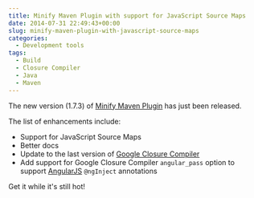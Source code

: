 ```yaml
---
title: Minify Maven Plugin with support for JavaScript Source Maps
date: 2014-07-31 22:49:43+00:00
slug: minify-maven-plugin-with-javascript-source-maps
categories:
  - Development tools
tags:
  - Build
  - Closure Compiler
  - Java
  - Maven
---
```


The new version (1.7.3) of [Minify Maven Plugin](https://github.com/samaxes/minify-maven-plugin) has just been released.

The list of enhancements include:

* Support for JavaScript Source Maps
* Better docs
* Update to the last version of [Google Closure Compiler](https://github.com/google/closure-compiler)
* Add support for Google Closure Compiler `angular_pass` option to support [AngularJS](https://angularjs.org/) `@ngInject` annotations

Get it while it's still hot!
